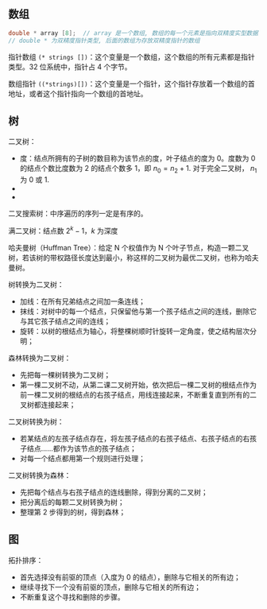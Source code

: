 ## 数组

```c
double * array [8];  // array 是一个数组, 数组的每一个元素是指向双精度实型数据的指针
// double * 为双精度指针类型, 后面的数组为存放双精度指针的数组
```

指针数组 `(* strings [])`：这个变量是一个数组，这个数组的所有元素都是指针类型。32 位系统中，指针占 4 个字节。

数组指针 `((*strings)[])`：这个变量是一个指针，这个指针存放着一个数组的首地址，或者这个指针指向一个数组的首地址。



## 树

二叉树：

- 度：结点所拥有的子树的数目称为该节点的度，叶子结点的度为 0。度数为 0 的结点个数比度数为 2 的结点个数多 1，即 $n_0=n_2+1$. 对于完全二叉树， $n_1$ 为 0 或 1.
- 
- 

二叉搜索树：中序遍历的序列一定是有序的。

满二叉树：结点数 $2^k-1$，$k$ 为深度

哈夫曼树（Huffman Tree）：给定 N 个权值作为 N 个叶子节点，构造一颗二叉树，若该树的带权路径长度达到最小，称这样的二叉树为最优二叉树，也称为哈夫曼树。

树转换为二叉树：

- 加线：在所有兄弟结点之间加一条连线；
- 抹线：对树中的每一个结点，只保留他与第一个孩子结点之间的连线，删除它与其它孩子结点之间的连线；
- 旋转：以树的根结点为轴心，将整棵树顺时针旋转一定角度，使之结构层次分明；

森林转换为二叉树：

- 先把每一棵树转换为二叉树；
- 第一棵二叉树不动，从第二课二叉树开始，依次把后一棵二叉树的根结点作为前一棵二叉树的根结点的右孩子结点，用线连接起来，不断重复直到所有的二叉树都连接起来；

二叉树转换为树：

- 若某结点的左孩子结点存在，将左孩子结点的右孩子结点、右孩子结点的右孩子结点……都作为该节点的孩子结点；
- 对每一个结点都用第一个规则进行处理；

二叉树转换为森林：

- 先把每个结点与右孩子结点的连线删除，得到分离的二叉树；
- 把分离后的每颗二叉树转换为树；
- 整理第 2 步得到的树，得到森林；

## 图

拓扑排序：

- 首先选择没有前驱的顶点（入度为 0 的结点），删除与它相关的所有边；
- 继续寻找下一个没有前驱的顶点，删除与它相关的所有边；
- 不断重复这个寻找和删除的步骤。
